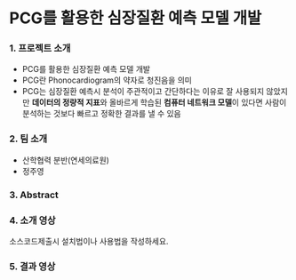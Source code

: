 # PCG를 활용한 심장질환 예측 모델 개발

### 1. 프로젝트 소개

- PCG를 활용한 심장질환 예측 모델 개발
- PCG란 Phonocardiogram의 약자로 청진음을 의미
- PCG는 심장질환 예측시 분석이 주관적이고 간단하다는 이유로 잘 사용되지 않았지만 **데이터의 정량적 지표**와 올바르게 학습된 **컴퓨터 네트워크 모델**이 있다면 사람이 분석하는 것보다 빠르고 정확한 결과를 낼 수 있음

### 2. 팀 소개
- 산학협력 분반(연세의료원)
- 정주영

### 3. Abstract

### 4. 소개 영상

소스코드제출시 설치법이나 사용법을 작성하세요.

### 5. 결과 영상

